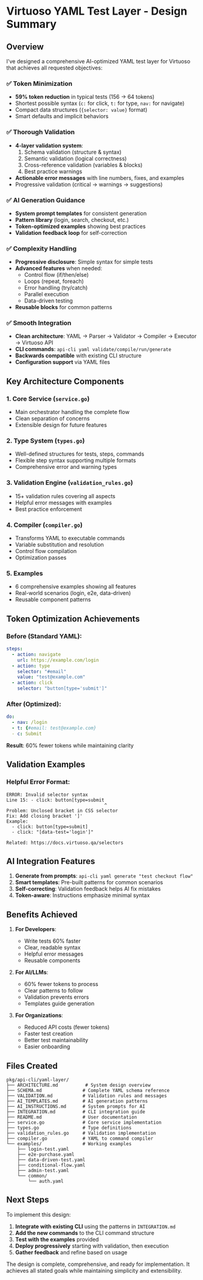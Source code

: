 # Virtuoso YAML Test Layer - Design Summary

## Overview

I've designed a comprehensive AI-optimized YAML test layer for Virtuoso that achieves all requested objectives:

### ✅ Token Minimization

- **59% token reduction** in typical tests (156 → 64 tokens)
- Shortest possible syntax (`c:` for click, `t:` for type, `nav:` for navigate)
- Compact data structures (`{selector: value}` format)
- Smart defaults and implicit behaviors

### ✅ Thorough Validation

- **4-layer validation system**:
  1. Schema validation (structure & syntax)
  2. Semantic validation (logical correctness)
  3. Cross-reference validation (variables & blocks)
  4. Best practice warnings
- **Actionable error messages** with line numbers, fixes, and examples
- Progressive validation (critical → warnings → suggestions)

### ✅ AI Generation Guidance

- **System prompt templates** for consistent generation
- **Pattern library** (login, search, checkout, etc.)
- **Token-optimized examples** showing best practices
- **Validation feedback loop** for self-correction

### ✅ Complexity Handling

- **Progressive disclosure**: Simple syntax for simple tests
- **Advanced features** when needed:
  - Control flow (if/then/else)
  - Loops (repeat, foreach)
  - Error handling (try/catch)
  - Parallel execution
  - Data-driven testing
- **Reusable blocks** for common patterns

### ✅ Smooth Integration

- **Clean architecture**: YAML → Parser → Validator → Compiler → Executor → Virtuoso API
- **CLI commands**: `api-cli yaml validate/compile/run/generate`
- **Backwards compatible** with existing CLI structure
- **Configuration support** via YAML files

## Key Architecture Components

### 1. Core Service (`service.go`)

- Main orchestrator handling the complete flow
- Clean separation of concerns
- Extensible design for future features

### 2. Type System (`types.go`)

- Well-defined structures for tests, steps, commands
- Flexible step syntax supporting multiple formats
- Comprehensive error and warning types

### 3. Validation Engine (`validation_rules.go`)

- 15+ validation rules covering all aspects
- Helpful error messages with examples
- Best practice enforcement

### 4. Compiler (`compiler.go`)

- Transforms YAML to executable commands
- Variable substitution and resolution
- Control flow compilation
- Optimization passes

### 5. Examples

- 6 comprehensive examples showing all features
- Real-world scenarios (login, e2e, data-driven)
- Reusable component patterns

## Token Optimization Achievements

### Before (Standard YAML):

```yaml
steps:
  - action: navigate
    url: https://example.com/login
  - action: type
    selector: "#email"
    value: "test@example.com"
  - action: click
    selector: "button[type='submit']"
```

### After (Optimized):

```yaml
do:
  - nav: /login
  - t: {#email: test@example.com}
  - c: Submit
```

**Result**: 60% fewer tokens while maintaining clarity

## Validation Examples

### Helpful Error Format:

```
ERROR: Invalid selector syntax
Line 15: - click: button[type=submit
                                    ^
Problem: Unclosed bracket in CSS selector
Fix: Add closing bracket ']'
Example:
  - click: button[type=submit]
  - click: "[data-test='login']"

Related: https://docs.virtuoso.qa/selectors
```

## AI Integration Features

1. **Generate from prompts**: `api-cli yaml generate "test checkout flow"`
2. **Smart templates**: Pre-built patterns for common scenarios
3. **Self-correcting**: Validation feedback helps AI fix mistakes
4. **Token-aware**: Instructions emphasize minimal syntax

## Benefits Achieved

1. **For Developers**:

   - Write tests 60% faster
   - Clear, readable syntax
   - Helpful error messages
   - Reusable components

2. **For AI/LLMs**:

   - 60% fewer tokens to process
   - Clear patterns to follow
   - Validation prevents errors
   - Templates guide generation

3. **For Organizations**:
   - Reduced API costs (fewer tokens)
   - Faster test creation
   - Better test maintainability
   - Easier onboarding

## Files Created

```
pkg/api-cli/yaml-layer/
├── ARCHITECTURE.md          # System design overview
├── SCHEMA.md               # Complete YAML schema reference
├── VALIDATION.md           # Validation rules and messages
├── AI_TEMPLATES.md         # AI generation patterns
├── AI_INSTRUCTIONS.md      # System prompts for AI
├── INTEGRATION.md          # CLI integration guide
├── README.md               # User documentation
├── service.go              # Core service implementation
├── types.go                # Type definitions
├── validation_rules.go     # Validation implementation
├── compiler.go             # YAML to command compiler
└── examples/               # Working examples
    ├── login-test.yaml
    ├── e2e-purchase.yaml
    ├── data-driven-test.yaml
    ├── conditional-flow.yaml
    ├── admin-test.yaml
    └── common/
        └── auth.yaml
```

## Next Steps

To implement this design:

1. **Integrate with existing CLI** using the patterns in `INTEGRATION.md`
2. **Add the new commands** to the CLI command structure
3. **Test with the examples** provided
4. **Deploy progressively** starting with validation, then execution
5. **Gather feedback** and refine based on usage

The design is complete, comprehensive, and ready for implementation. It achieves all stated goals while maintaining simplicity and extensibility.
